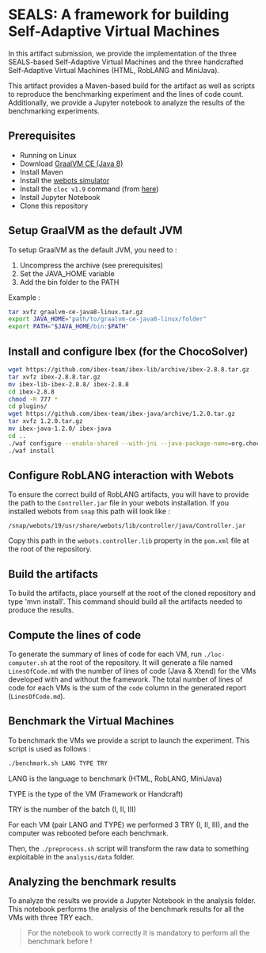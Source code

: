 # SEALS: A framework for building Self-Adaptive Virtual Machines

In this artifact submission, we provide the implementation of the three SEALS-based Self-Adaptive Virtual Machines and the three handcrafted Self-Adaptive Virtual Machines (HTML, RobLANG and MiniJava).

This artifact provides a Maven-based build for the artifact as well as scripts to reproduce the benchmarking experiment and the lines of code count.
Additionally, we provide a Jupyter notebook to analyze the results of the benchmarking experiments.

## Prerequisites

- Running on Linux
- Download [GraalVM CE (Java 8)](https://github.com/graalvm/graalvm-ce-builds/releases/tag/vm-20.3.2)
- Install Maven
- Install the [webots simulator](https://github.com/cyberbotics/webots/releases/tag/R2021b)
- Install the `cloc v1.9` command (from [here](https://github.com/AlDanial/cloc/releases/tag/v1.90))
- Install Jupyter Notebook
- Clone this repository


## Setup GraalVM as the default JVM

To setup GraalVM as the default JVM, you need to :
1. Uncompress the archive (see prerequisites)
2. Set the JAVA_HOME variable
3. Add the bin folder to the PATH

Example :
```bash
tar xvfz graalvm-ce-java8-linux.tar.gz
export JAVA_HOME="path/to/graalvm-ce-java8-linux/folder"
export PATH="$JAVA_HOME/bin:$PATH"
```


## Install and configure Ibex (for the ChocoSolver)
```bash
wget https://github.com/ibex-team/ibex-lib/archive/ibex-2.8.8.tar.gz
tar xvfz ibex-2.8.8.tar.gz
mv ibex-lib-ibex-2.8.8/ ibex-2.8.8
cd ibex-2.8.8
chmod -R 777 *
cd plugins/
wget https://github.com/ibex-team/ibex-java/archive/1.2.0.tar.gz
tar xvfz 1.2.0.tar.gz
mv ibex-java-1.2.0/ ibex-java
cd ..
./waf configure --enable-shared --with-jni --java-package-name=org.chocosolver.solver.constraints.real
./waf install
```

## Configure RobLANG interaction with Webots

To ensure the correct build of RobLANG artifacts, you will have to provide the path to the `Controller.jar` file in your webots installation.
If you installed webots from `snap` this path will look like : 
```
/snap/webots/19/usr/share/webots/lib/controller/java/Controller.jar
```
Copy this path in the `webots.controller.lib` property in the `pom.xml` file at the root of the repository.

## Build the artifacts

To build the artifacts, place yourself at the root of the cloned repository and type 'mvn install'.
This command should build all the artifacts needed to produce the results.

## Compute the lines of code

To generate the summary of lines of code for each VM, run `./loc-computer.sh` at the root of the repository. It will generate a file named `LinesOfCode.md` with the number of lines of code (Java & Xtend) for the VMs developed with and without the framework.
The total number of lines of code for each VMs is the sum of the `code` column in the generated report (`LinesOfCode.md`).

## Benchmark the Virtual Machines

To benchmark the VMs we provide a script to launch the experiment. This script is used as follows :
```bash
./benchmark.sh LANG TYPE TRY
```

LANG is the language to benchmark (HTML, RobLANG, MiniJava)

TYPE is the type of the VM (Framework or Handcraft)

TRY is the number of the batch (I, II, III)

For each VM (pair LANG and TYPE) we performed 3 TRY (I, II, III), and the computer was rebooted before each benchmark.

Then, the `./preprocess.sh` script will transform the raw data to something exploitable in the `analysis/data` folder.

## Analyzing the benchmark results

To analyze the results we provide a Jupyter Notebook in the analysis folder.
This notebook performs the analysis of the benchmark results for all the VMs with three TRY each.
> For the notebook to work correctly it is mandatory to perform all the benchmark before !
